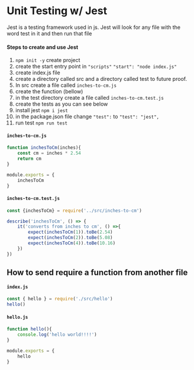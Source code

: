 # Unit Testing w/ Jest

Jest is a testing framework used in js.
Jest will look for any file with the word test in it and then run that file

#### Steps to create and use Jest

1. `npm init -y` create project
2. create the start entry point in `"scripts"` `"start": "node index.js"`
3. create index.js file
4. create a directory called src and a directory called test to future proof.
5. In src create a file called `inches-to-cm.js`
6. create the function (bellow)
7. in the test directory create a file called `inches-to-cm.test.js`
8. create the tests as you can see below
9. install jest `npm i jest`
10. in the package.json file change `"test":` to `"test": "jest",`
11. run test `npm run test`



#### `inches-to-cm.js`

```js
function inchesToCm(inches){
    const cm = inches * 2.54
    return cm
}

module.exports = {
    inchesToCm
}
```

#### `inches-to-cm.test.js`

```js
const {inchesToCm} = require('../src/inches-to-cm')

describe('inchesToCm', () => {
    it('converts from inches to cm', () =>{
        expect(inchesToCm(1)).toBe(2.54)
        expect(inchesToCm(2)).toBe(5.08)
        expect(inchesToCm(4)).toBe(10.16)
    })
})
```





## How to send require a function from another file

#### `index.js`

```js
const { hello } = require('./src/hello')
hello()
```

#### `hello.js`

```js
function hello(){
    console.log('hello world!!!!')
}

module.exports = {
    hello
}
```

